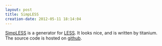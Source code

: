 ```yaml
---
layout: post
title: SimpLESS
creation-date: 2012-05-11 18:14:04
---
```

[SimpLESS](http://wearekiss.com/simpless) is a generator for [LESS](http://lesscss.org/).
It looks nice, and is written by titanium. The source code is hosted on [github](https://github.com/Paratron/SimpLESS).
